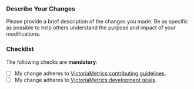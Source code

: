 ### Describe Your Changes

Please provide a brief description of the changes you made. Be as specific as possible to help others understand the purpose and impact of your modifications.

### Checklist

The following checks are **mandatory**:

- [ ] My change adheres to [VictoriaMetrics contributing guidelines](https://docs.victoriametrics.com/victoriametrics/contributing/#pull-request-checklist).
- [ ] My change adheres to [VictoriaMetrics development goals](https://docs.victoriametrics.com/victoriametrics/goals/).
